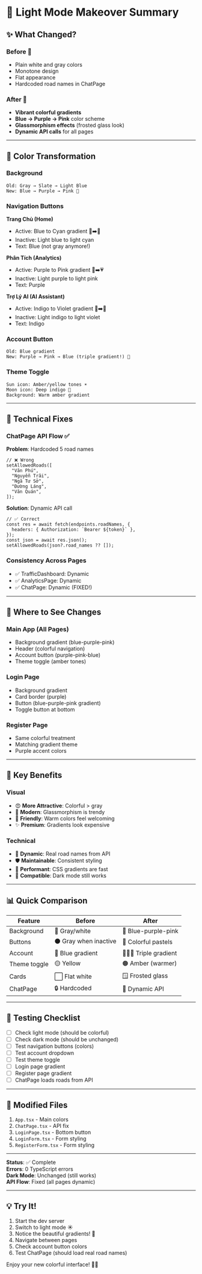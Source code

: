 # 🎨 Light Mode Makeover Summary

## ✨ What Changed?

### Before 🤍

- Plain white and gray colors
- Monotone design
- Flat appearance
- Hardcoded road names in ChatPage

### After 🌈

- **Vibrant colorful gradients**
- **Blue → Purple → Pink** color scheme
- **Glassmorphism effects** (frosted glass look)
- **Dynamic API calls** for all pages

---

## 🎨 Color Transformation

### Background

```
Old: Gray → Slate → Light Blue
New: Blue → Purple → Pink 🌸
```

### Navigation Buttons

**Trang Chủ (Home)**

- Active: Blue to Cyan gradient 🔵➡️🩵
- Inactive: Light blue to light cyan
- Text: Blue (not gray anymore!)

**Phân Tích (Analytics)**

- Active: Purple to Pink gradient 💜➡️💗
- Inactive: Light purple to light pink
- Text: Purple

**Trợ Lý AI (AI Assistant)**

- Active: Indigo to Violet gradient 🔮➡️💜
- Inactive: Light indigo to light violet
- Text: Indigo

### Account Button

```
Old: Blue gradient
New: Purple → Pink → Blue (triple gradient!) 🎨
```

### Theme Toggle

```
Sun icon: Amber/yellow tones ☀️
Moon icon: Deep indigo 🌙
Background: Warm amber gradient
```

---

## 🔧 Technical Fixes

### ChatPage API Flow ✅

**Problem**: Hardcoded 5 road names

```tsx
// ❌ Wrong
setAllowedRoads([
  "Văn Phú",
  "Nguyễn Trãi",
  "Ngã Tư Sở",
  "Đường Láng",
  "Văn Quán",
]);
```

**Solution**: Dynamic API call

```tsx
// ✅ Correct
const res = await fetch(endpoints.roadNames, {
  headers: { Authorization: `Bearer ${token}` },
});
const json = await res.json();
setAllowedRoads(json?.road_names ?? []);
```

### Consistency Across Pages

- ✅ TrafficDashboard: Dynamic
- ✅ AnalyticsPage: Dynamic
- ✅ ChatPage: Dynamic (FIXED!)

---

## 📱 Where to See Changes

### Main App (All Pages)

- Background gradient (blue-purple-pink)
- Header (colorful navigation)
- Account button (purple-pink-blue)
- Theme toggle (amber tones)

### Login Page

- Background gradient
- Card border (purple)
- Button (blue-purple-pink gradient)
- Toggle button at bottom

### Register Page

- Same colorful treatment
- Matching gradient theme
- Purple accent colors

---

## 🎯 Key Benefits

### Visual

- 😍 **More Attractive**: Colorful > gray
- 🎨 **Modern**: Glassmorphism is trendy
- 🌈 **Friendly**: Warm colors feel welcoming
- ✨ **Premium**: Gradients look expensive

### Technical

- 🔄 **Dynamic**: Real road names from API
- 🛡️ **Maintainable**: Consistent styling
- 🚀 **Performant**: CSS gradients are fast
- 🌙 **Compatible**: Dark mode still works

---

## 📊 Quick Comparison

| Feature      | Before                | After                  |
| ------------ | --------------------- | ---------------------- |
| Background   | 🤍 Gray/white         | 🌈 Blue-purple-pink    |
| Buttons      | ⚫ Gray when inactive | 🎨 Colorful pastels    |
| Account      | 🔵 Blue gradient      | 💜💗🔵 Triple gradient |
| Theme toggle | 🟡 Yellow             | 🟠 Amber (warmer)      |
| Cards        | ⬜ Flat white         | 🪟 Frosted glass       |
| ChatPage     | 🔒 Hardcoded          | 🔄 Dynamic API         |

---

## 🧪 Testing Checklist

- [ ] Check light mode (should be colorful)
- [ ] Check dark mode (should be unchanged)
- [ ] Test navigation buttons (colors)
- [ ] Test account dropdown
- [ ] Test theme toggle
- [ ] Login page gradient
- [ ] Register page gradient
- [ ] ChatPage loads roads from API

---

## 📁 Modified Files

1. `App.tsx` - Main colors
2. `ChatPage.tsx` - API fix
3. `LoginPage.tsx` - Bottom button
4. `LoginForm.tsx` - Form styling
5. `RegisterForm.tsx` - Form styling

---

**Status**: ✅ Complete  
**Errors**: 0 TypeScript errors  
**Dark Mode**: Unchanged (still works)  
**API Flow**: Fixed (all pages dynamic)

---

## 💡 Try It!

1. Start the dev server
2. Switch to light mode ☀️
3. Notice the beautiful gradients! 🌈
4. Navigate between pages
5. Check account button colors
6. Test ChatPage (should load real road names)

Enjoy your new colorful interface! 🎨✨
